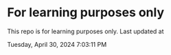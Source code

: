 # For learning purposes only
This repo is for learning purposes only.
Last updated at

Tuesday, April 30, 2024 7:03:11 PM

